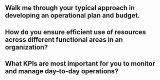 ## Walk me through your typical approach in developing an operational plan and budget.
## How do you ensure efficient use of resources across different functional areas in an organization?  
## What KPIs are most important for you to monitor and manage day-to-day operations?
